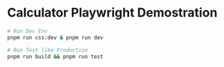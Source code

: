 # Calculator Playwright Demostration

```bash
# Run Dev Env
pnpm run css:dev & pnpm run dev

# Run Test like Production
pnpm run build && pnpm run test
```
